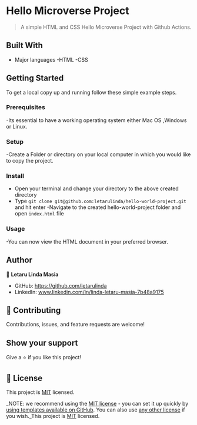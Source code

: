 # Hello Microverse Project

> A simple HTML and CSS Hello Microverse Project with Github Actions.

## Built With

- Major languages
  -HTML
  -CSS

## Getting Started

To get a local copy up and running follow these simple example steps.

### Prerequisites

-Its essential to have a working operating system either Mac OS ,Windows or Linux.

### Setup

-Create a Folder or directory on your local computer in which you would like to copy the project.

### Install

- Open your terminal and change your directory to the above created directory
- Type `git clone git@github.com:letarulinda/hello-world-project.git` and hit enter
  -Navigate to the created hello-world-project folder and open `index.html` file

### Usage

-You can now view the HTML document in your preferred browser.

## Author

👤 **Letaru Linda Masia**

- GitHub: https://github.com/letarulinda
- LinkedIn: www.linkedin.com/in/linda-letaru-masia-7b48a9175

## 🤝 Contributing

Contributions, issues, and feature requests are welcome!

## Show your support

Give a ⭐️ if you like this project!

## 📝 License

This project is [MIT](./LICENSE) licensed.

\_NOTE: we recommend using the [MIT license](https://choosealicense.com/licenses/mit/) - you can set it up quickly by [using templates available on GitHub](https://docs.github.com/en/communities/setting-up-your-project-for-healthy-contributions/adding-a-license-to-a-repository). You can also use [any other license](https://choosealicense.com/licenses/) if you wish.\_This project is [MIT](./LICENSE) licensed.
